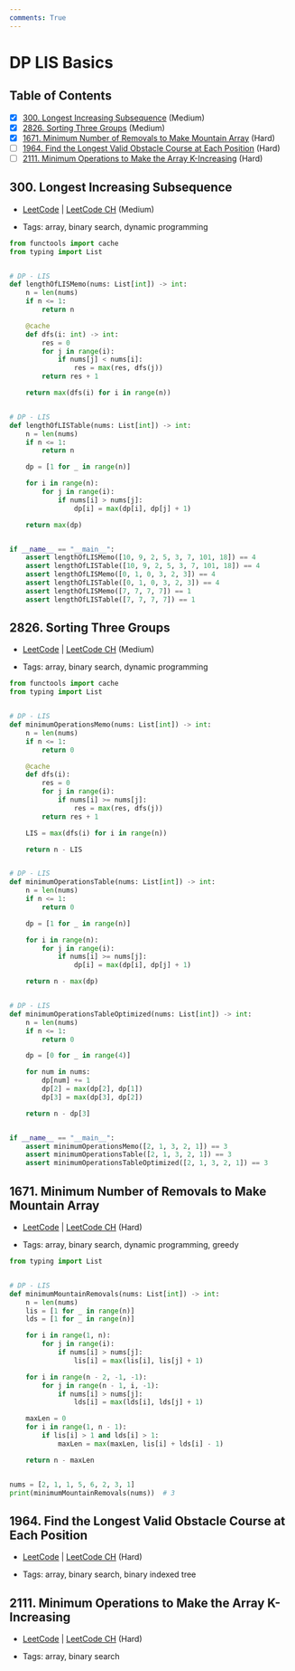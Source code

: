 ```yaml
---
comments: True
---
```


# DP LIS Basics

## Table of Contents

- [x] [300. Longest Increasing Subsequence](https://leetcode.cn/problems/longest-increasing-subsequence/) (Medium)
- [x] [2826. Sorting Three Groups](https://leetcode.cn/problems/sorting-three-groups/) (Medium)
- [x] [1671. Minimum Number of Removals to Make Mountain Array](https://leetcode.cn/problems/minimum-number-of-removals-to-make-mountain-array/) (Hard)
- [ ] [1964. Find the Longest Valid Obstacle Course at Each Position](https://leetcode.cn/problems/find-the-longest-valid-obstacle-course-at-each-position/) (Hard)
- [ ] [2111. Minimum Operations to Make the Array K-Increasing](https://leetcode.cn/problems/minimum-operations-to-make-the-array-k-increasing/) (Hard)

## 300. Longest Increasing Subsequence

-   [LeetCode](https://leetcode.com/problems/longest-increasing-subsequence/) | [LeetCode CH](https://leetcode.cn/problems/longest-increasing-subsequence/) (Medium)

-   Tags: array, binary search, dynamic programming
```python title="300. Longest Increasing Subsequence - Python Solution"
from functools import cache
from typing import List


# DP - LIS
def lengthOfLISMemo(nums: List[int]) -> int:
    n = len(nums)
    if n <= 1:
        return n

    @cache
    def dfs(i: int) -> int:
        res = 0
        for j in range(i):
            if nums[j] < nums[i]:
                res = max(res, dfs(j))
        return res + 1

    return max(dfs(i) for i in range(n))


# DP - LIS
def lengthOfLISTable(nums: List[int]) -> int:
    n = len(nums)
    if n <= 1:
        return n

    dp = [1 for _ in range(n)]

    for i in range(n):
        for j in range(i):
            if nums[i] > nums[j]:
                dp[i] = max(dp[i], dp[j] + 1)

    return max(dp)


if __name__ == "__main__":
    assert lengthOfLISMemo([10, 9, 2, 5, 3, 7, 101, 18]) == 4
    assert lengthOfLISTable([10, 9, 2, 5, 3, 7, 101, 18]) == 4
    assert lengthOfLISMemo([0, 1, 0, 3, 2, 3]) == 4
    assert lengthOfLISTable([0, 1, 0, 3, 2, 3]) == 4
    assert lengthOfLISMemo([7, 7, 7, 7]) == 1
    assert lengthOfLISTable([7, 7, 7, 7]) == 1

```

## 2826. Sorting Three Groups

-   [LeetCode](https://leetcode.com/problems/sorting-three-groups/) | [LeetCode CH](https://leetcode.cn/problems/sorting-three-groups/) (Medium)

-   Tags: array, binary search, dynamic programming
```python title="2826. Sorting Three Groups - Python Solution"
from functools import cache
from typing import List


# DP - LIS
def minimumOperationsMemo(nums: List[int]) -> int:
    n = len(nums)
    if n <= 1:
        return 0

    @cache
    def dfs(i):
        res = 0
        for j in range(i):
            if nums[i] >= nums[j]:
                res = max(res, dfs(j))
        return res + 1

    LIS = max(dfs(i) for i in range(n))

    return n - LIS


# DP - LIS
def minimumOperationsTable(nums: List[int]) -> int:
    n = len(nums)
    if n <= 1:
        return 0

    dp = [1 for _ in range(n)]

    for i in range(n):
        for j in range(i):
            if nums[i] >= nums[j]:
                dp[i] = max(dp[i], dp[j] + 1)

    return n - max(dp)


# DP - LIS
def minimumOperationsTableOptimized(nums: List[int]) -> int:
    n = len(nums)
    if n <= 1:
        return 0

    dp = [0 for _ in range(4)]

    for num in nums:
        dp[num] += 1
        dp[2] = max(dp[2], dp[1])
        dp[3] = max(dp[3], dp[2])

    return n - dp[3]


if __name__ == "__main__":
    assert minimumOperationsMemo([2, 1, 3, 2, 1]) == 3
    assert minimumOperationsTable([2, 1, 3, 2, 1]) == 3
    assert minimumOperationsTableOptimized([2, 1, 3, 2, 1]) == 3

```

## 1671. Minimum Number of Removals to Make Mountain Array

-   [LeetCode](https://leetcode.com/problems/minimum-number-of-removals-to-make-mountain-array/) | [LeetCode CH](https://leetcode.cn/problems/minimum-number-of-removals-to-make-mountain-array/) (Hard)

-   Tags: array, binary search, dynamic programming, greedy
```python title="1671. Minimum Number of Removals to Make Mountain Array - Python Solution"
from typing import List


# DP - LIS
def minimumMountainRemovals(nums: List[int]) -> int:
    n = len(nums)
    lis = [1 for _ in range(n)]
    lds = [1 for _ in range(n)]

    for i in range(1, n):
        for j in range(i):
            if nums[i] > nums[j]:
                lis[i] = max(lis[i], lis[j] + 1)

    for i in range(n - 2, -1, -1):
        for j in range(n - 1, i, -1):
            if nums[i] > nums[j]:
                lds[i] = max(lds[i], lds[j] + 1)

    maxLen = 0
    for i in range(1, n - 1):
        if lis[i] > 1 and lds[i] > 1:
            maxLen = max(maxLen, lis[i] + lds[i] - 1)

    return n - maxLen


nums = [2, 1, 1, 5, 6, 2, 3, 1]
print(minimumMountainRemovals(nums))  # 3

```

## 1964. Find the Longest Valid Obstacle Course at Each Position

-   [LeetCode](https://leetcode.com/problems/find-the-longest-valid-obstacle-course-at-each-position/) | [LeetCode CH](https://leetcode.cn/problems/find-the-longest-valid-obstacle-course-at-each-position/) (Hard)

-   Tags: array, binary search, binary indexed tree
## 2111. Minimum Operations to Make the Array K-Increasing

-   [LeetCode](https://leetcode.com/problems/minimum-operations-to-make-the-array-k-increasing/) | [LeetCode CH](https://leetcode.cn/problems/minimum-operations-to-make-the-array-k-increasing/) (Hard)

-   Tags: array, binary search
